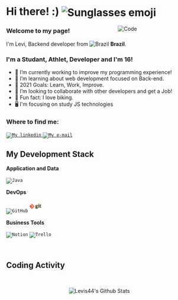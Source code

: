 # Hi there! :) <img width="40" align="center" src="https://emojis.slackmojis.com/emojis/images/1531849430/4246/blob-sunglasses.gif?1531849430" alt="Sunglasses emoji" />

<img align="right" width="40%" src="https://media.giphy.com/media/U16eJ5dFcfiolA5u85/giphy.gif" alt="Code" />

### Welcome to my page!
<p>
  I'm Levi, Backend developer from <img width="16" src="https://www.flaticon.com/svg/static/icons/svg/197/197386.svg" alt="Brazil" />
  <b>Brazil</b>.
</p>

### I'm a Studant, Athlet, Developer and I'm 16!

- 🔭 I’m currently working to improve my programming experience!
- 🌱 I’m learning about web development focused on Back-end. 
- 🥅 2021 Goals: Learn, Work, Improve.
- 👯 I’m looking to collaborate with other developers and get a Job! 
- 🚵 Fun fact: I love biking.
- 🖥️ I'm focusing on study JS technologies 


### Where to find me:

<a href="https://www.linkedin.com/in/levi-ciarrocchi-1081251a6/">
  <code><img alt="My linkedin" width="28" src="https://www.flaticon.com/svg/static/icons/svg/1383/1383262.svg" /></code>
</a>

<a href="felix_kleber@yahoo.com.br">
  <code><img alt="My e-mail" width="32" src="https://www.flaticon.com/svg/static/icons/svg/324/324123.svg" /></code>
</a>
<br>

## My Development Stack

**Application and Data**

<code><img height="32" src="https://www.google.com/url?sa=i&url=https%3A%2F%2Fwww.pngwing.com%2Fpt%2Ffree-png-dyaok&psig=AOvVaw0t6k2P6Gpv7caQ3VE_xtPt&ust=1617410486806000&source=images&cd=vfe&ved=0CAIQjRxqFwoTCMCm3N6p3u8CFQAAAAAdAAAAABAD
" alt="Java"/></code>


**DevOps**

<code><img height="32" src="https://cdn3.iconfinder.com/data/icons/inficons/512/github.png" alt="GitHub"/></code>
<code><img height="32" src="https://raw.githubusercontent.com/github/explore/80688e429a7d4ef2fca1e82350fe8e3517d3494d/topics/git/git.png" alt="Git"/></code>

**Business Tools**

<code><img height="32" src="https://cdn.iconscout.com/icon/free/png-512/notion-1693557-1442598.png" alt="Notion"/></code>
<code><img height="32" src="https://cdn.iconscout.com/icon/free/png-512/trello-6-569395.png" alt="Trello"/></code>

<br/>

## Coding Activity

<br/>

<p align="center">
 <img  src="https://github-readme-stats.vercel.app/api?username=Levis44&show_icons=true&hide_border=true&theme=radical" alt="Levis44's Github Stats"/>
</p>



<br/>





